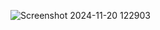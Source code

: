 ![Screenshot 2024-11-20 122903](https://github.com/user-attachments/assets/2b51bb84-ffa9-42c3-9d50-72faa42f842a)
